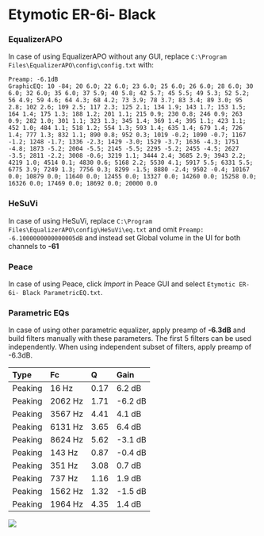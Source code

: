 # Etymotic ER-6i- Black

### EqualizerAPO
In case of using EqualizerAPO without any GUI, replace `C:\Program Files\EqualizerAPO\config\config.txt`
with:
```
Preamp: -6.1dB
GraphicEQ: 10 -84; 20 6.0; 22 6.0; 23 6.0; 25 6.0; 26 6.0; 28 6.0; 30 6.0; 32 6.0; 35 6.0; 37 5.9; 40 5.8; 42 5.7; 45 5.5; 49 5.3; 52 5.2; 56 4.9; 59 4.6; 64 4.3; 68 4.2; 73 3.9; 78 3.7; 83 3.4; 89 3.0; 95 2.8; 102 2.6; 109 2.5; 117 2.3; 125 2.1; 134 1.9; 143 1.7; 153 1.5; 164 1.4; 175 1.3; 188 1.2; 201 1.1; 215 0.9; 230 0.8; 246 0.9; 263 0.9; 282 1.0; 301 1.1; 323 1.3; 345 1.4; 369 1.4; 395 1.1; 423 1.1; 452 1.0; 484 1.1; 518 1.2; 554 1.3; 593 1.4; 635 1.4; 679 1.4; 726 1.4; 777 1.3; 832 1.1; 890 0.8; 952 0.3; 1019 -0.2; 1090 -0.7; 1167 -1.2; 1248 -1.7; 1336 -2.3; 1429 -3.0; 1529 -3.7; 1636 -4.3; 1751 -4.8; 1873 -5.2; 2004 -5.5; 2145 -5.5; 2295 -5.2; 2455 -4.5; 2627 -3.5; 2811 -2.2; 3008 -0.6; 3219 1.1; 3444 2.4; 3685 2.9; 3943 2.2; 4219 1.0; 4514 0.1; 4830 0.6; 5168 2.2; 5530 4.1; 5917 5.5; 6331 5.5; 6775 3.9; 7249 1.3; 7756 0.3; 8299 -1.5; 8880 -2.4; 9502 -0.4; 10167 0.0; 10879 0.0; 11640 0.0; 12455 0.0; 13327 0.0; 14260 0.0; 15258 0.0; 16326 0.0; 17469 0.0; 18692 0.0; 20000 0.0
```

### HeSuVi
In case of using HeSuVi, replace `C:\Program Files\EqualizerAPO\config\HeSuVi\eq.txt` and omit `Preamp:
-6.1000000000000005dB` and instead set Global volume in the UI for both channels to **-61**

### Peace
In case of using Peace, click *Import* in Peace GUI and select `Etymotic ER-6i- Black ParametricEQ.txt`.

### Parametric EQs
In case of using other parametric equalizer, apply preamp of **-6.3dB** and build filters manually
with these parameters. The first 5 filters can be used independently.
When using independent subset of filters, apply preamp of -6.3dB.

| Type    | Fc      |    Q | Gain    |
|:--------|:--------|:-----|:--------|
| Peaking | 16 Hz   | 0.17 | 6.2 dB  |
| Peaking | 2062 Hz | 1.71 | -6.2 dB |
| Peaking | 3567 Hz | 4.41 | 4.1 dB  |
| Peaking | 6131 Hz | 3.65 | 6.4 dB  |
| Peaking | 8624 Hz | 5.62 | -3.1 dB |
| Peaking | 143 Hz  | 0.87 | -0.4 dB |
| Peaking | 351 Hz  | 3.08 | 0.7 dB  |
| Peaking | 737 Hz  | 1.16 | 1.9 dB  |
| Peaking | 1562 Hz | 1.32 | -1.5 dB |
| Peaking | 1964 Hz | 4.35 | 1.4 dB  |

![](https://raw.githubusercontent.com/jaakkopasanen/AutoEq/master/results/headphonecom/sbaf-serious/Etymotic%20ER-6i-%20Black/Etymotic%20ER-6i-%20Black.png)